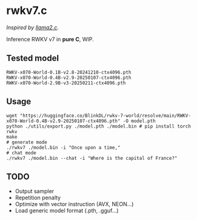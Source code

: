 # rwkv7.c

*Inspired by [llama2.c](https://github.com/karpathy/llama2.c).*

Inference RWKV v7 in **pure C**, WIP.

## Tested model

```
RWKV-x070-World-0.1B-v2.8-20241210-ctx4096.pth
RWKV-x070-World-0.4B-v2.9-20250107-ctx4096.pth
RWKV-x070-World-2.9B-v3-20250211-ctx4096.pth
```

## Usage

``` shell
wget "https://huggingface.co/BlinkDL/rwkv-7-world/resolve/main/RWKV-x070-World-0.4B-v2.9-20250107-ctx4096.pth" -O model.pth
python ./utils/export.py ./model.pth ./model.bin # pip install torch rwkv
make
# generate mode
./rwkv7 ./model.bin -i "Once upon a time,"
# chat mode
./rwkv7 ./model.bin --chat -i "Where is the capital of France?"
```

## TODO
- Output sampler
- Repetition penalty
- Optimize with vector instruction (AVX, NEON...)
- Load generic model format (.pth, .gguf...)
